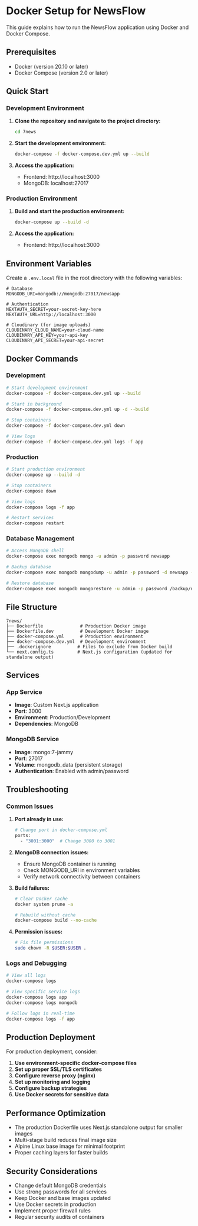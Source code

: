 # Docker Setup for NewsFlow

This guide explains how to run the NewsFlow application using Docker and Docker Compose.

## Prerequisites

- Docker (version 20.10 or later)
- Docker Compose (version 2.0 or later)

## Quick Start

### Development Environment

1. **Clone the repository and navigate to the project directory:**
   ```bash
   cd 7news
   ```

2. **Start the development environment:**
   ```bash
   docker-compose -f docker-compose.dev.yml up --build
   ```

3. **Access the application:**
   - Frontend: http://localhost:3000
   - MongoDB: localhost:27017

### Production Environment

1. **Build and start the production environment:**
   ```bash
   docker-compose up --build -d
   ```

2. **Access the application:**
   - Frontend: http://localhost:3000

## Environment Variables

Create a `.env.local` file in the root directory with the following variables:

```env
# Database
MONGODB_URI=mongodb://mongodb:27017/newsapp

# Authentication
NEXTAUTH_SECRET=your-secret-key-here
NEXTAUTH_URL=http://localhost:3000

# Cloudinary (for image uploads)
CLOUDINARY_CLOUD_NAME=your-cloud-name
CLOUDINARY_API_KEY=your-api-key
CLOUDINARY_API_SECRET=your-api-secret
```

## Docker Commands

### Development

```bash
# Start development environment
docker-compose -f docker-compose.dev.yml up --build

# Start in background
docker-compose -f docker-compose.dev.yml up -d --build

# Stop containers
docker-compose -f docker-compose.dev.yml down

# View logs
docker-compose -f docker-compose.dev.yml logs -f app
```

### Production

```bash
# Start production environment
docker-compose up --build -d

# Stop containers
docker-compose down

# View logs
docker-compose logs -f app

# Restart services
docker-compose restart
```

### Database Management

```bash
# Access MongoDB shell
docker-compose exec mongodb mongo -u admin -p password newsapp

# Backup database
docker-compose exec mongodb mongodump -u admin -p password -d newsapp -o /backup

# Restore database
docker-compose exec mongodb mongorestore -u admin -p password /backup/newsapp
```

## File Structure

```
7news/
├── Dockerfile              # Production Docker image
├── Dockerfile.dev          # Development Docker image
├── docker-compose.yml      # Production environment
├── docker-compose.dev.yml  # Development environment
├── .dockerignore          # Files to exclude from Docker build
└── next.config.ts         # Next.js configuration (updated for standalone output)
```

## Services

### App Service
- **Image**: Custom Next.js application
- **Port**: 3000
- **Environment**: Production/Development
- **Dependencies**: MongoDB

### MongoDB Service
- **Image**: mongo:7-jammy
- **Port**: 27017
- **Volume**: mongodb_data (persistent storage)
- **Authentication**: Enabled with admin/password

## Troubleshooting

### Common Issues

1. **Port already in use:**
   ```bash
   # Change port in docker-compose.yml
   ports:
     - "3001:3000"  # Change 3000 to 3001
   ```

2. **MongoDB connection issues:**
   - Ensure MongoDB container is running
   - Check MONGODB_URI in environment variables
   - Verify network connectivity between containers

3. **Build failures:**
   ```bash
   # Clear Docker cache
   docker system prune -a

   # Rebuild without cache
   docker-compose build --no-cache
   ```

4. **Permission issues:**
   ```bash
   # Fix file permissions
   sudo chown -R $USER:$USER .
   ```

### Logs and Debugging

```bash
# View all logs
docker-compose logs

# View specific service logs
docker-compose logs app
docker-compose logs mongodb

# Follow logs in real-time
docker-compose logs -f app
```

## Production Deployment

For production deployment, consider:

1. **Use environment-specific docker-compose files**
2. **Set up proper SSL/TLS certificates**
3. **Configure reverse proxy (nginx)**
4. **Set up monitoring and logging**
5. **Configure backup strategies**
6. **Use Docker secrets for sensitive data**

## Performance Optimization

- The production Dockerfile uses Next.js standalone output for smaller images
- Multi-stage build reduces final image size
- Alpine Linux base image for minimal footprint
- Proper caching layers for faster builds

## Security Considerations

- Change default MongoDB credentials
- Use strong passwords for all services
- Keep Docker and base images updated
- Use Docker secrets in production
- Implement proper firewall rules
- Regular security audits of containers